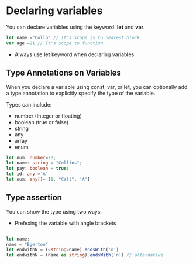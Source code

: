 # Declaring variables

You can declare variables using the keyword: **let** and **var**.

```Typescript
let name ="Collo" // It's scope is to nearest block
var age =21 // It's scope to function.
```

- Always use **let** keyword when declaring variables

## Type Annotations on Variables

When you declare a variable using const, var, or let, you can optionally add a type annotation to explicitly specify the type of the variable.

Types can include:

- number (Integer or floating)
- boolean (true or false)
- string
- any
- array
- enum

```ts
let num: number=20;
let name: string = "Collins";
let pay: boolean = true;
let id: any ='A'
let num: any[]= [1, "Call", 'A']
```

## Type assertion

You can show the type using two ways:

- Prefexing the variable with angle brackets

 ```ts

 let name;
 name = "Egerton"
 let endwithN = (<string>name).endsWith('n')
 let endwithN = (name as string).endsWith('n') // alternative 
 ```
